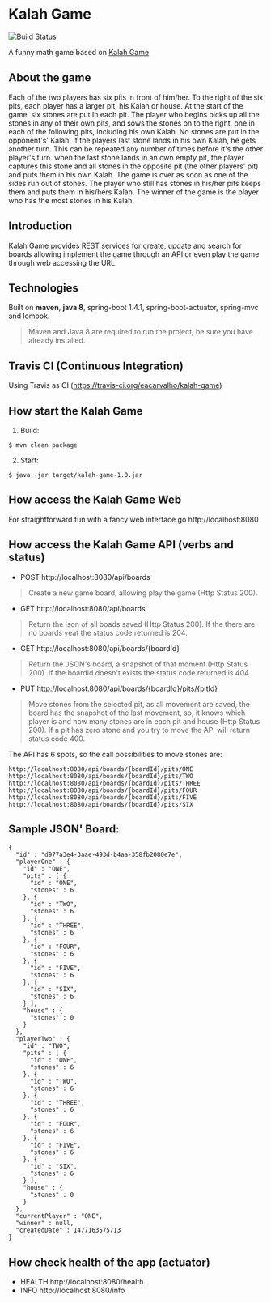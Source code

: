 # Kalah Game

[![Build Status](https://travis-ci.org/eacarvalho/kalah-game.svg?branch=master)](https://travis-ci.org/eacarvalho/kalah-game)

A funny math game based on [Kalah Game](https://en.wikipedia.org/wiki/Kalah)

About the game
---
Each of the two players has six pits in front of him/her. To the right of the six pits, each player has a larger pit, his Kalah or house. At the start of the game, six stones are put In each pit.
The player who begins picks up all the stones in any of their own pits, and sows the stones on to the right, one in each of the following pits, including his own Kalah. No stones are put in the opponent's' Kalah. If the players last stone lands in his own Kalah, he gets another turn. This can be repeated any number of times before it's the other player's turn.
when the last stone lands in an own empty pit, the player captures this stone and all stones in the opposite pit (the other players' pit) and puts them in his own Kalah.
The game is over as soon as one of the sides run out of stones. The player who still has stones in his/her pits keeps them and puts them in his/hers Kalah. The winner of the game is the player who has the most stones in his Kalah.

Introduction
---
Kalah Game provides REST services for create, update and search for boards allowing implement the game through an API or even play the game through web accessing the URL.

Technologies
---
Built on **maven**, **java 8**, spring-boot 1.4.1, spring-boot-actuator, spring-mvc and lombok. 

> Maven and Java 8 are required to run the project, be sure you have already installed.

Travis CI (Continuous Integration)
---
Using Travis as CI (https://travis-ci.org/eacarvalho/kalah-game)

How start the Kalah Game
---
1) Build:

```
$ mvn clean package
```

2) Start:

```
$ java -jar target/kalah-game-1.0.jar
```

How access the Kalah Game Web
---

For straightforward fun with a fancy web interface go http://localhost:8080

How access the Kalah Game API (verbs and status)
---

- POST    http://localhost:8080/api/boards
> Create a new game board, allowing play the game (Http Status 200).

- GET     http://localhost:8080/api/boards
> Return the json of all boads saved (Http Status 200). If the there are no boards yeat the status code returned is 204.

- GET     http://localhost:8080/api/boards/{boardId}
> Return the JSON's board, a snapshot of that moment (Http Status 200). If the boardId doesn't exists the status code returned is 404.

- PUT     http://localhost:8080/api/boards/{boardId}/pits/{pitId}
> Move stones from the selected pit, as all movement are saved, the board has the snapshot of the last movement, so, it knows which player is and how many stones are in each pit and house (Http Status 200). If a pit has zero stone and you try to move the API will return status code 400.

The API has 6 spots, so the call possibilities to move stones are:
```
http://localhost:8080/api/boards/{boardId}/pits/ONE
http://localhost:8080/api/boards/{boardId}/pits/TWO
http://localhost:8080/api/boards/{boardId}/pits/THREE
http://localhost:8080/api/boards/{boardId}/pits/FOUR
http://localhost:8080/api/boards/{boardId}/pits/FIVE
http://localhost:8080/api/boards/{boardId}/pits/SIX
```

Sample JSON' Board:
---
```
{
  "id" : "d977a3e4-3aae-493d-b4aa-358fb2080e7e",
  "playerOne" : {
    "id" : "ONE",
    "pits" : [ {
      "id" : "ONE",
      "stones" : 6
    }, {
      "id" : "TWO",
      "stones" : 6
    }, {
      "id" : "THREE",
      "stones" : 6
    }, {
      "id" : "FOUR",
      "stones" : 6
    }, {
      "id" : "FIVE",
      "stones" : 6
    }, {
      "id" : "SIX",
      "stones" : 6
    } ],
    "house" : {
      "stones" : 0
    }
  },
  "playerTwo" : {
    "id" : "TWO",
    "pits" : [ {
      "id" : "ONE",
      "stones" : 6
    }, {
      "id" : "TWO",
      "stones" : 6
    }, {
      "id" : "THREE",
      "stones" : 6
    }, {
      "id" : "FOUR",
      "stones" : 6
    }, {
      "id" : "FIVE",
      "stones" : 6
    }, {
      "id" : "SIX",
      "stones" : 6
    } ],
    "house" : {
      "stones" : 0
    }
  },
  "currentPlayer" : "ONE",
  "winner" : null,
  "createdDate" : 1477163575713
}
```

## How check health of the app (actuator)
- HEALTH      http://localhost:8080/health
- INFO        http://localhost:8080/info 
